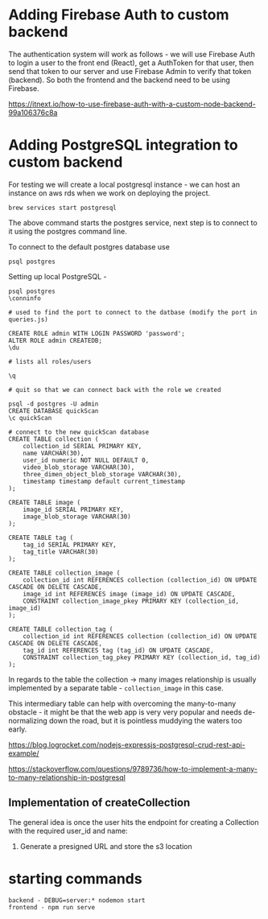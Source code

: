 # Adding Firebase Auth to custom backend

The authentication system will work as follows - we will use Firebase Auth to login a user to the front end (React), get a AuthToken for that user, then send that token to our server and use Firebase Admin to verify that token (backend). So both the frontend and the backend need to be using Firebase. 

https://itnext.io/how-to-use-firebase-auth-with-a-custom-node-backend-99a106376c8a


# Adding PostgreSQL integration to custom backend

For testing we will create a local postgresql instance - we can host an instance on aws rds when we work on deploying the project. 

`brew services start postgresql`

The above command starts the postgres service, next step is to connect to it  using the postgres command line.

To connect to the default postgres database use 

`psql postgres`

Setting up local PostgreSQL - 

```
psql postgres
\conninfo 

# used to find the port to connect to the datbase (modify the port in queries.js)

CREATE ROLE admin WITH LOGIN PASSWORD 'password';
ALTER ROLE admin CREATEDB;
\du 

# lists all roles/users

\q 

# quit so that we can connect back with the role we created

psql -d postgres -U admin 
CREATE DATABASE quickScan
\c quickScan 

# connect to the new quickScan database 
CREATE TABLE collection (
    collection_id SERIAL PRIMARY KEY,
    name VARCHAR(30),
    user_id numeric NOT NULL DEFAULT 0,
    video_blob_storage VARCHAR(30),
    three_dimen_object_blob_storage VARCHAR(30),
    timestamp timestamp default current_timestamp
);

CREATE TABLE image (
    image_id SERIAL PRIMARY KEY,
    image_blob_storage VARCHAR(30)
);

CREATE TABLE tag (
    tag_id SERIAL PRIMARY KEY,
    tag_title VARCHAR(30)
);

CREATE TABLE collection_image (
    collection_id int REFERENCES collection (collection_id) ON UPDATE CASCADE ON DELETE CASCADE,
    image_id int REFERENCES image (image_id) ON UPDATE CASCADE,
    CONSTRAINT collection_image_pkey PRIMARY KEY (collection_id, image_id)
);

CREATE TABLE collection_tag (
    collection_id int REFERENCES collection (collection_id) ON UPDATE CASCADE ON DELETE CASCADE,
    tag_id int REFERENCES tag (tag_id) ON UPDATE CASCADE,
    CONSTRAINT collection_tag_pkey PRIMARY KEY (collection_id, tag_id)
);
```

In regards to the table the collection -> many images relationship is usually implemented by a separate table - `collection_image` in this case. 

This intermediary table can help with overcoming the many-to-many obstacle - it might be that the web
app is very very popular and needs de-normalizing down the road, but it is pointless muddying the 
waters too early.

https://blog.logrocket.com/nodejs-expressjs-postgresql-crud-rest-api-example/

https://stackoverflow.com/questions/9789736/how-to-implement-a-many-to-many-relationship-in-postgresql


## Implementation of createCollection 

The general idea is once the user hits the endpoint for creating a Collection with the required user_id and name: 

1. Generate a presigned URL and store the s3 location 





# starting commands
```
backend - DEBUG=server:* nodemon start
frontend - npm run serve
```